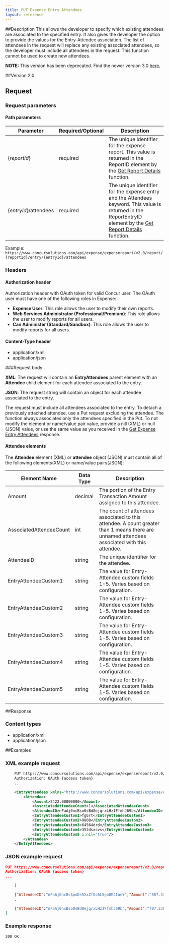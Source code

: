 ```yaml
---
title: PUT Expense Entry Attendees
layout: reference
---
```


##Description
This allows the developer to specify which existing attendees are associated to the specified entry. It also gives the developer the option to provide the values for the Entry-Attendee association. The list of attendees in the request will replace any existing associated attendees, so the developer must include all attendees in the request. This function cannot be used to create new attendees.

**NOTE:** This version has been deprecated. Find the newer version 3.0 [here.](/api-reference/expense/expense-report/expense-entry-attendee.html)

##Version
2.0

## Request

### Request parameters

#### Path parameters

| Parameter |Required/Optional| Description |
|-----------------|--------|-----------------------------|
|{_reportId_} | required | The unique identifier for the expense report. This value is returned in the ReportID element by the [Get Report Details][1] function. |
|{_entryId_}/attendees | required | The unique identifier for the expense entry and the Attendees keyword. This value is returned in the ReportEntryID element by the [Get Report Details][1] function. |

Example: `https://www.concursolutions.com/api/expense/expensereport/v2.0/report/{reportId}/entry/{entryId}/attendees`

### Headers

#### Authorization header

Authorization header with OAuth token for valid Concur user. The OAuth user must have one of the following roles in Expense:

* **Expense User**: This role allows the user to modify their own reports.
* **Web Services Administrator (Professional/Premium)**: This role allows the user to modify reports for all users.
* **Can Administer (Standard/Sandbox)**: This role allows the user to modify reports for all users.

#### Content-Type header

* application/xml
* application/json

###Request body

**XML**: The request will contain an **EntryAttendees** parent element with an **Attendee** child element for each attendee associated to the entry.

**JSON**: The request string will contain an object for each attendee associated to the entry.

The request must include all attendees associated to the entry. To detach a previously attached attendee, use a Put request excluding the attendee. The function always associates only the attendees specified in the Put. To not modify the element or name/value pair value, provide a nill (XML) or null (JSON) value, or use the same value as you received in the [Get Expense Entry Attendees][2] response.

#### Attendee elements

The **Attendee** element (XML) or **attendee** object (JSON) must contain all of the following elements(XML) or name/value pairs(JSON):

|       Element Name       | Data Type | Description |
| -----------------------  | --------- | ----------- |
| Amount     | decimal   | The portion of the Entry Transaction Amount assigned to this attendee.|
| AssociatedAttendeeCount   | int       | The count of attendees associated to this attendee. A count greater than 1 means there are unnamed attendees associated with this attendee. |
| AttendeeID            | string    | The unique identifier for the attendee.|
| EntryAttendeeCustom1     | string    | The value for Entry-Attendee custom fields 1-5. Varies based on configuration.|
| EntryAttendeeCustom2     | string    | The value for Entry-Attendee custom fields 1-5. Varies based on configuration.|
| EntryAttendeeCustom3    | string    | The value for Entry-Attendee custom fields 1-5. Varies based on configuration.|
| EntryAttendeeCustom4     | string    | The value for Entry-Attendee custom fields 1-5. Varies based on configuration.|
| EntryAttendeeCustom5     | string    | The value for Entry-Attendee custom fields 1-5. Varies based on configuration.|

##Response

### Content types

* application/xml
* application/json

##Examples

### XML example request

```xml
    PUT https://www.concursolutions.com/api/expense/expensereport/v2.0/report/9d8ea1kole$sis293mn38dh/entry/8sle90wikl3h$halwnk$lakdjw83/attendees HHTP/1.1
    Authorization: OAuth {access token}
    ...

    <EntryAttendees xmlns="http://www.concursolutions.com/api/expense/expensereport/2012/07" xmlns:i="http://www.w3.org/2001/XMLSchema-instance">
        <Attendee>
            <Amount>2422.00000000</Amount>
            <AssociatedAttendeeCount>1</AssociatedAttendeeCount>
            <AttendeeID>nFaAj0ncBso0sBd8ejqrxLHz1FfmhJ69b</AttendeeID>
            <EntryAttendeeCustom1>fg6rt</EntryAttendeeCustom1>
            <EntryAttendeeCustom2>9808</EntryAttendeeCustom2>
            <EntryAttendeeCustom3>64564drd</EntryAttendeeCustom3>
            <EntryAttendeeCustom4>352dsxcvs</EntryAttendeeCustom4>
            <EntryAttendeeCustom5 i:nil="true"/>
        </Attendee>
    </EntryAttendees>
```    

### JSON example request

```json
PUT https://www.concursolutions.com/api/expense/expensereport/v2.0/report/9d8ea1kole$sis293mn38dh/entry/8sle90wikl3h$halwnk$lakdjw83/attendees HHTP/1.1
Authorization: OAuth {access token}
...

    [

    {"AttendeeID":"nFaAj0ncBs$puDs5XxZfOc6L5go8EJIueY","Amount":"807.33000000","AttendeeCount":"0","Custom1":"dfg","Custom2":"7686","Custom3":"89080990-90-5464","Custom4":"56sdsd sf","Custom5":null} 
    ,

    {"AttendeeID":"nFaAj0ncBso0sBd8ejqrxLHz1FfmhJ69b","Amount":"707.33000000","AttendeeCount":"0","Custom1":"fg6rt","Custom2":"9808","Custom3":"64564drd","Cust om4":"352dsxcvs","Custom5":null} 
]
```

### Example response

`200 OK`


[1]: https://developer.concur.com/node/487#reportdetails
[2]: https://developer.concur.com/expense-report/expense-entry-attendee-resource/expense-entry-attendee-resource-get


